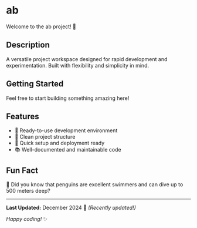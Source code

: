 # ab

Welcome to the ab project! 🚀

## Description

A versatile project workspace designed for rapid development and experimentation. Built with flexibility and simplicity in mind.

## Getting Started

Feel free to start building something amazing here!

## Features

- 🔧 Ready-to-use development environment
- 📁 Clean project structure
- 🚀 Quick setup and deployment ready
- 📚 Well-documented and maintainable code

## Fun Fact

🐧 Did you know that penguins are excellent swimmers and can dive up to 500 meters deep?

---

**Last Updated:** December 2024 📅 _(Recently updated!)_

*Happy coding!* ✨
